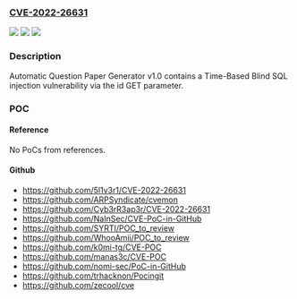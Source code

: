 ### [CVE-2022-26631](https://cve.mitre.org/cgi-bin/cvename.cgi?name=CVE-2022-26631)
![](https://img.shields.io/static/v1?label=Product&message=n%2Fa&color=blue)
![](https://img.shields.io/static/v1?label=Version&message=n%2Fa&color=blue)
![](https://img.shields.io/static/v1?label=Vulnerability&message=n%2Fa&color=brighgreen)

### Description

Automatic Question Paper Generator v1.0 contains a Time-Based Blind SQL injection vulnerability via the id GET parameter.

### POC

#### Reference
No PoCs from references.

#### Github
- https://github.com/5l1v3r1/CVE-2022-26631
- https://github.com/ARPSyndicate/cvemon
- https://github.com/Cyb3rR3ap3r/CVE-2022-26631
- https://github.com/NaInSec/CVE-PoC-in-GitHub
- https://github.com/SYRTI/POC_to_review
- https://github.com/WhooAmii/POC_to_review
- https://github.com/k0mi-tg/CVE-POC
- https://github.com/manas3c/CVE-POC
- https://github.com/nomi-sec/PoC-in-GitHub
- https://github.com/trhacknon/Pocingit
- https://github.com/zecool/cve

